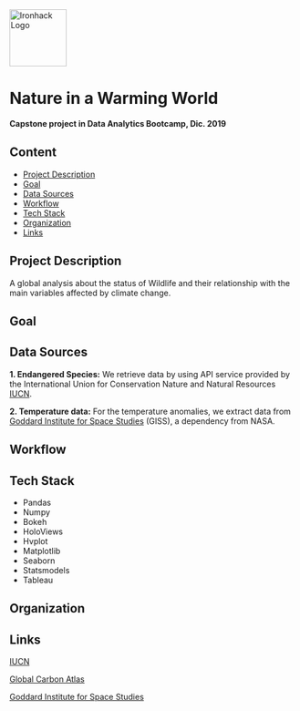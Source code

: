 <img src="https://bit.ly/2VnXWr2" alt="Ironhack Logo" width="100"/>

# Nature in a Warming World
**Capstone project in Data Analytics Bootcamp, Dic. 2019**

## Content
- [Project Description](#project-description)
- [Goal](#goal)
- [Data Sources](#data-sources)
- [Workflow](#workflow)
- [Tech Stack](#tech-stack)
- [Organization](#organization)
- [Links](#links)

## Project Description

A global analysis about the status of Wildlife and their relationship with the main variables affected by climate change.


## Goal


## Data Sources

**1. Endangered Species:** We retrieve data by using API service provided by the International Union for Conservation Nature and Natural Resources [IUCN](https://www.iucnredlist.org/).

**2. Temperature data:**  For the temperature anomalies, we extract data from [Goddard Institute for Space Studies](https://data.giss.nasa.gov) (GISS), a dependency from NASA. 


## Workflow


## Tech Stack

* Pandas
* Numpy
* Bokeh
* HoloViews
* Hvplot
* Matplotlib
* Seaborn
* Statsmodels
* Tableau

## Organization


## Links

[IUCN](https://www.iucnredlist.org/)

[Global Carbon Atlas](http://globalcarbonatlas.org/en/CO2-emissions)

[Goddard Institute for Space Studies](https://data.giss.nasa.gov)
